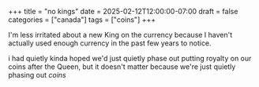 +++
title = "no kings"
date = 2025-02-12T12:00:00-07:00
draft = false
categories = ["canada"]
tags = ["coins"]
+++


I'm less irritated about a new King on the currency because I haven't actually used enough currency in the past few years to notice.

i had quietly kinda hoped we'd just quietly phase out putting royalty on our coins after the Queen, but it doesn't matter because we're just quietly phasing out _coins_